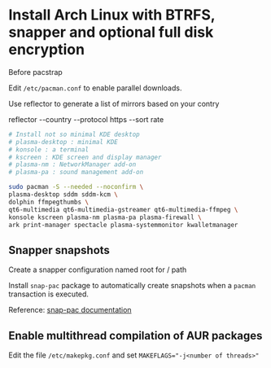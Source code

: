  # Install Arch Linux with BTRFS, snapper and optional full disk encryption

Before pacstrap

Edit `/etc/pacman.conf` to enable parallel downloads.

Use reflector to generate a list of mirrors based on your contry

reflector --country <country> --protocol https --sort rate

``` bash
# Install not so minimal KDE desktop
# plasma-desktop : minimal KDE
# konsole : a terminal
# kscreen : KDE screen and display manager
# plasma-nm : NetworkManager add-on
# plasma-pa : sound management add-on

sudo pacman -S --needed --noconfirm \
plasma-desktop sddm sddm-kcm \
dolphin ffmpegthumbs \
qt6-multimedia qt6-multimedia-gstreamer qt6-multimedia-ffmpeg \
konsole kscreen plasma-nm plasma-pa plasma-firewall \
ark print-manager spectacle plasma-systemmonitor kwalletmanager
```
## Snapper snapshots

Create a snapper configuration named root for / path

Install `snap-pac` package to automatically create snapshots when a `pacman` transaction is executed.

Reference: [snap-pac documentation](https://barnettphd.com/snap-pac/index.html)

## Enable multithread compilation of AUR packages
Edit the file `/etc/makepkg.conf` and set `MAKEFLAGS="-j<number of threads>"`

